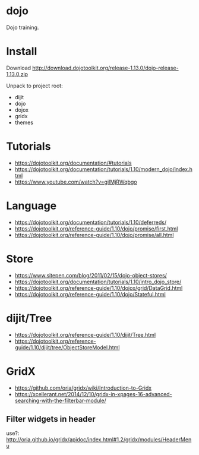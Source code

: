 # dojo

Dojo training.

# Install

Download http://download.dojotoolkit.org/release-1.13.0/dojo-release-1.13.0.zip

Unpack to project root:
* dijit
* dojo
* dojox
* gridx
* themes

# Tutorials

* https://dojotoolkit.org/documentation/#tutorials
* https://dojotoolkit.org/documentation/tutorials/1.10/modern_dojo/index.html
* https://www.youtube.com/watch?v=giIMjRWqbgo

# Language

* https://dojotoolkit.org/documentation/tutorials/1.10/deferreds/
* https://dojotoolkit.org/reference-guide/1.10/dojo/promise/first.html
* https://dojotoolkit.org/reference-guide/1.10/dojo/promise/all.html

# Store

* https://www.sitepen.com/blog/2011/02/15/dojo-object-stores/
* https://dojotoolkit.org/documentation/tutorials/1.10/intro_dojo_store/
* https://dojotoolkit.org/reference-guide/1.10/dojox/grid/DataGrid.html
* https://dojotoolkit.org/reference-guide/1.10/dojo/Stateful.html

# dijit/Tree

* https://dojotoolkit.org/reference-guide/1.10/dijit/Tree.html
* https://dojotoolkit.org/reference-guide/1.10/dijit/tree/ObjectStoreModel.html

# GridX

* https://github.com/oria/gridx/wiki/Introduction-to-Gridx
* https://xcellerant.net/2014/12/10/gridx-in-xpages-16-advanced-searching-with-the-filterbar-module/

## Filter widgets in header

use?: http://oria.github.io/gridx/apidoc/index.html#1.2/gridx/modules/HeaderMenu
